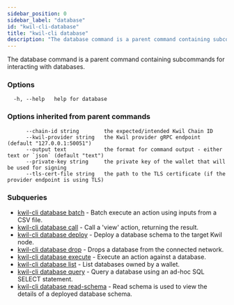 ```yaml
---
sidebar_position: 0
sidebar_label: "database"
id: "kwil-cli-database"
title: "kwil-cli database"
description: "The database command is a parent command containing subcommands for interacting with databases."
---
```


The database command is a parent command containing subcommands for interacting with databases.

### Options

```zshrc
  -h, --help   help for database
```

### Options inherited from parent commands

```zshrc
      --chain-id string        the expected/intended Kwil Chain ID
      --kwil-provider string   the Kwil provider gRPC endpoint (default "127.0.0.1:50051")
      --output text            the format for command output - either text or `json` (default "text")
      --private-key string     the private key of the wallet that will be used for signing
      --tls-cert-file string   the path to the TLS certificate (if the provider endpoint is using TLS)
```

### Subqueries

* [kwil-cli database batch](./kwil-cli-database-batch) - Batch execute an action using inputs from a CSV file.
* [kwil-cli database call](./kwil-cli-database-call) - Call a 'view' action, returning the result.
* [kwil-cli database deploy](./kwil-cli-database-deploy) - Deploy a database schema to the target Kwil node.
* [kwil-cli database drop](./kwil-cli-database-drop) - Drops a database from the connected network.
* [kwil-cli database execute](./kwil-cli-database-execute) - Execute an action against a database.
* [kwil-cli database list](./kwil-cli-database-list) - List databases owned by a wallet.
* [kwil-cli database query](./kwil-cli-database-query) - Query a database using an ad-hoc SQL SELECT statement.
* [kwil-cli database read-schema](./kwil-cli-database-read-schema) - Read schema is used to view the details of a deployed database schema.

